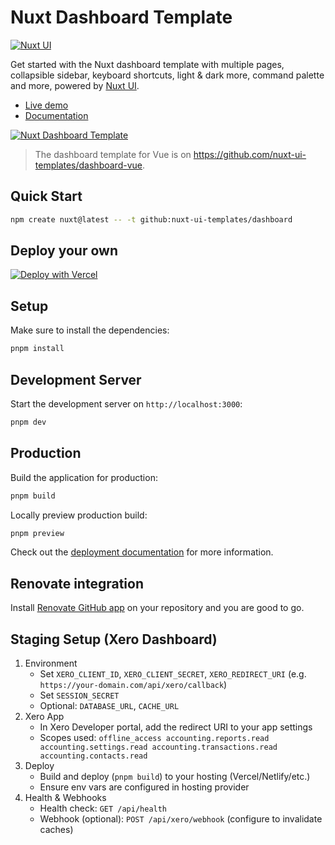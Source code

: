 # Nuxt Dashboard Template

[![Nuxt UI](https://img.shields.io/badge/Made%20with-Nuxt%20UI-00DC82?logo=nuxt&labelColor=020420)](https://ui.nuxt.com)

Get started with the Nuxt dashboard template with multiple pages, collapsible sidebar, keyboard shortcuts, light & dark more, command palette and more, powered by [Nuxt UI](https://ui.nuxt.com).

- [Live demo](https://dashboard-template.nuxt.dev/)
- [Documentation](https://ui4.nuxt.com/docs/getting-started/installation/nuxt)

<a href="https://dashboard-template.nuxt.dev/" target="_blank">
  <picture>
    <source media="(prefers-color-scheme: dark)" srcset="https://ui4.nuxt.com/assets/templates/nuxt/dashboard-dark.png">
    <source media="(prefers-color-scheme: light)" srcset="https://ui4.nuxt.com/assets/templates/nuxt/dashboard-light.png">
    <img alt="Nuxt Dashboard Template" src="https://ui4.nuxt.com/assets/templates/nuxt/dashboard-light.png">
  </picture>
</a>

> The dashboard template for Vue is on https://github.com/nuxt-ui-templates/dashboard-vue.

## Quick Start

```bash [Terminal]
npm create nuxt@latest -- -t github:nuxt-ui-templates/dashboard
```

## Deploy your own

[![Deploy with Vercel](https://vercel.com/button)](https://vercel.com/new/clone?repository-name=dashboard&repository-url=https%3A%2F%2Fgithub.com%2Fnuxt-ui-templates%2Fdashboard&demo-image=https%3A%2F%2Fui4.nuxt.com%2Fassets%2Ftemplates%2Fnuxt%2Fdashboard-dark.png&demo-url=https%3A%2F%2Fdashboard-template.nuxt.dev%2F&demo-title=Nuxt%20Dashboard%20Template&demo-description=A%20dashboard%20template%20with%20multi-column%20layout%20for%20building%20sophisticated%20admin%20interfaces.)

## Setup

Make sure to install the dependencies:

```bash
pnpm install
```

## Development Server

Start the development server on `http://localhost:3000`:

```bash
pnpm dev
```

## Production

Build the application for production:

```bash
pnpm build
```

Locally preview production build:

```bash
pnpm preview
```

Check out the [deployment documentation](https://nuxt.com/docs/getting-started/deployment) for more information.

## Renovate integration

Install [Renovate GitHub app](https://github.com/apps/renovate/installations/select_target) on your repository and you are good to go.

## Staging Setup (Xero Dashboard)

1. Environment
   - Set `XERO_CLIENT_ID`, `XERO_CLIENT_SECRET`, `XERO_REDIRECT_URI` (e.g. `https://your-domain.com/api/xero/callback`)
   - Set `SESSION_SECRET`
   - Optional: `DATABASE_URL`, `CACHE_URL`
2. Xero App
   - In Xero Developer portal, add the redirect URI to your app settings
   - Scopes used: `offline_access accounting.reports.read accounting.settings.read accounting.transactions.read accounting.contacts.read`
3. Deploy
   - Build and deploy (`pnpm build`) to your hosting (Vercel/Netlify/etc.)
   - Ensure env vars are configured in hosting provider
4. Health & Webhooks
   - Health check: `GET /api/health`
   - Webhook (optional): `POST /api/xero/webhook` (configure to invalidate caches)
